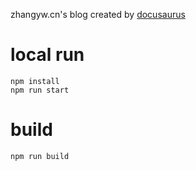 zhangyw.cn's blog created by [docusaurus](https://docusaurus.io)

# local run

```shell
npm install
npm run start
```
# build

```shell
npm run build
```